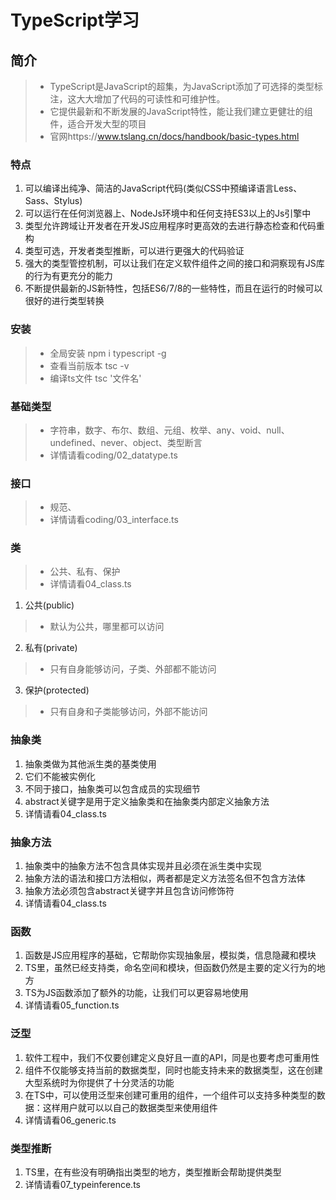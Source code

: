 # TypeScript学习

## 简介
>- TypeScript是JavaScript的超集，为JavaScript添加了可选择的类型标注，这大大增加了代码的可读性和可维护性。
>- 它提供最新和不断发展的JavaScript特性，能让我们建立更健壮的组件，适合开发大型的项目
>- 官网https://www.tslang.cn/docs/handbook/basic-types.html

### 特点
1. 可以编译出纯净、简洁的JavaScript代码(类似CSS中预编译语言Less、Sass、Stylus)
2. 可以运行在任何浏览器上、NodeJs环境中和任何支持ES3以上的Js引擎中
3. 类型允许跨域让开发者在开发JS应用程序时更高效的去进行静态检查和代码重构
4. 类型可选，开发者类型推断，可以进行更强大的代码验证
5. 强大的类型管控机制，可以让我们在定义软件组件之间的接口和洞察现有JS库的行为有更充分的能力
6. 不断提供最新的JS新特性，包括ES6/7/8的一些特性，而且在运行的时候可以很好的进行类型转换

### 安装
>- 全局安装  npm i typescript -g
>- 查看当前版本  tsc -v
>- 编译ts文件   tsc '文件名'

### 基础类型
>- 字符串，数字、布尔、数组、元组、枚举、any、void、null、undefined、never、object、类型断言
>- 详情请看coding/02_datatype.ts

### 接口
>- 规范、
>- 详情请看coding/03_interface.ts

### 类
>- 公共、私有、保护
>- 详情请看04_class.ts
1. 公共(public)
>- 默认为公共，哪里都可以访问

2. 私有(private)
>- 只有自身能够访问，子类、外部都不能访问

3. 保护(protected)
>- 只有自身和子类能够访问，外部不能访问

### 抽象类
1. 抽象类做为其他派生类的基类使用
2. 它们不能被实例化
3. 不同于接口，抽象类可以包含成员的实现细节
4. abstract关键字是用于定义抽象类和在抽象类内部定义抽象方法
5. 详情请看04_class.ts

### 抽象方法
1. 抽象类中的抽象方法不包含具体实现并且必须在派生类中实现
2. 抽象方法的语法和接口方法相似，两者都是定义方法签名但不包含方法体
3. 抽象方法必须包含abstract关键字并且包含访问修饰符
4. 详情请看04_class.ts

### 函数
1. 函数是JS应用程序的基础，它帮助你实现抽象层，模拟类，信息隐藏和模块
2. TS里，虽然已经支持类，命名空间和模块，但函数仍然是主要的定义行为的地方
3. TS为JS函数添加了额外的功能，让我们可以更容易地使用
4. 详情请看05_function.ts

### 泛型
1. 软件工程中，我们不仅要创建定义良好且一直的API，同是也要考虑可重用性
2. 组件不仅能够支持当前的数据类型，同时也能支持未来的数据类型，这在创建大型系统时为你提供了十分灵活的功能
3. 在TS中，可以使用泛型来创建可重用的组件，一个组件可以支持多种类型的数据：这样用户就可以以自己的数据类型来使用组件
4. 详情请看06_generic.ts

### 类型推断
1. TS里，在有些没有明确指出类型的地方，类型推断会帮助提供类型
2. 详情请看07_typeinference.ts














